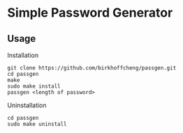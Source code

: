 # Simple Password Generator

## Usage
Installation
```
git clone https://github.com/birkhoffcheng/passgen.git
cd passgen
make
sudo make install
passgen <length of password>
```
Uninstallation
```
cd passgen
sudo make uninstall
```
